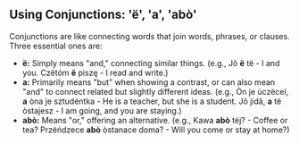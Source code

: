 ## Using Conjunctions: 'ë', 'a', 'abò'

Conjunctions are like connecting words that join words, phrases, or clauses. Three essential ones are:

*   __ë:__ Simply means "and," connecting similar things. (e.g., Jô __ë__ të - I and you. Czëtóm __ë__ piszę - I read and write.)
*   __a:__ Primarily means "but" when showing a contrast, or can also mean "and" to connect related but slightly different ideas. (e.g., Òn je ùczëcel, __a__ òna je sztudéntka - He is a teacher, but she is a student. Jô jidã, __a__ të òstajesz - I am going, and you are staying.)
*   __abò:__ Means "or," offering an alternative. (e.g., Kawa __abò__ téj? - Coffee or tea? Przëńdzece __abò__ òstanace doma? - Will you come or stay at home?)